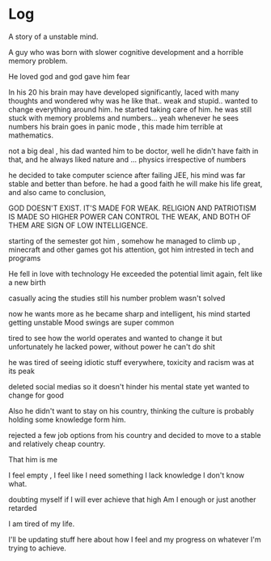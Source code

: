 # Log

A story of a unstable mind.

A guy who was born with slower cognitive development and a horrible memory problem.

He loved god and god gave him fear 

In his 20 his brain may have developed significantly, laced with many thoughts and wondered why was he like that.. weak and stupid.. wanted to change everything around him.
he started taking care of him.
he was still stuck with memory problems and numbers... yeah whenever he sees numbers his brain goes in panic mode , this made him terrible at mathematics.

not a big deal , his dad wanted him to be doctor, well he didn't have faith in that, and he always liked nature and ... physics irrespective of numbers 

he decided to take computer science after failing JEE, his mind was far stable and better than before. he had a good faith he will make his life great, and also came to conclusion, 

GOD DOESN'T EXIST. 
IT'S MADE FOR WEAK. 
RELIGION AND PATRIOTISM IS MADE SO HIGHER POWER CAN CONTROL THE WEAK,
AND BOTH OF THEM ARE SIGN OF LOW INTELLIGENCE.

starting of the semester got him , somehow he managed to climb up , minecraft and other games got his attention, got him intrested in tech and programs 

He fell in love with technology 
He exceeded the potential limit again, felt like a new birth

casually acing the studies
still his number problem wasn't solved

now he wants more 
as he became sharp and intelligent, his mind started getting unstable 
Mood swings are super common 

tired to see how the world operates and wanted to change it but unfortunately he lacked power, without power he can't do shit 

he was tired of seeing idiotic stuff everywhere, toxicity and racism was at its peak 

deleted social medias so it doesn't hinder his mental state 
yet wanted to change for good 

Also he didn't want to stay on his country, thinking the culture is probably holding some knowledge form him.

rejected a few job options from his country and decided to move to a stable and relatively cheap country.

That him is me 

I feel empty , I feel like I need something I lack knowledge I don't know what.

doubting myself if I will ever achieve that high 
Am I enough or just another retarded

I am tired of my life.

I'll be updating stuff here about how I feel and my progress on whatever I'm trying to achieve.
